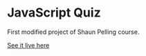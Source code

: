 # JavaScript Quiz

First modified project of Shaun Pelling course.

[See it live here](https://javascriptquiz.netlify.com/)


